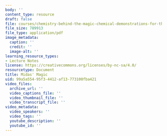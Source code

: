 ```yaml
---
body: ''
content_type: resource
draft: false
file: courses/chemistry-behind-the-magic-chemical-demonstrations-for-the-classroom/midas.pdf
file_size: 789913
file_type: application/pdf
image_metadata:
  caption: ''
  credit: ''
  image-alt: ''
learning_resource_types:
- Lecture Notes
license: https://creativecommons.org/licenses/by-nc-sa/4.0/
resourcetype: Document
title: Midas' Magic
uid: 99a5a554-95f3-4412-af13-773100fba421
video_files:
  archive_url: ''
  video_captions_file: ''
  video_thumbnail_file: ''
  video_transcript_file: ''
video_metadata:
  video_speakers: ''
  video_tags: ''
  youtube_description: ''
  youtube_id: ''
---
```

